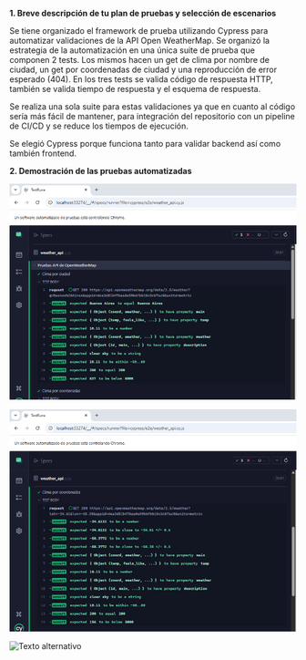 **1. Breve descripción de tu plan de pruebas y selección de escenarios**

Se tiene organizado el framework de prueba utilizando Cypress para automatizar validaciones de la API Open WeatherMap.
Se organizó la estrategia de la automatización en una única suite de prueba que componen 2 tests.
Los mismos hacen un get de clima por nombre de ciudad, un get por coordenadas de ciudad y una reproducción de error esperado (404).
En los tres tests se valida código de respuesta HTTP, también se valida tiempo de respuesta y el esquema de respuesta.

Se realiza una sola suite para estas validaciones ya que en cuanto al código sería más fácil de mantener, para integración del repositorio con un pipeline de CI/CD y se reduce los tiempos de ejecución.

Se elegió Cypress porque funciona tanto para validar backend así como también frontend.

**2. Demostración de las pruebas automatizadas**

![Texto alternativo](./Imagenes/Climaporciudad.png)


![Texto alternativo](./Imagenes/Climaporcoordenadas.png)


![Texto alternativo](./Imagenes/Ciudadivalida.png)

